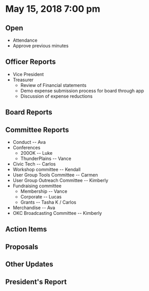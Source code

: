 # May 15, 2018 7:00 pm

## Open
* Attendance
* Approve previous minutes

## Officer Reports
* Vice President
* Treasurer
    - Review of Financial statements
    - Demo expense submission process for board through app
    - Discussion of expense reductions

## Board Reports

## Committee Reports

* Conduct -- Ava
* Conferences
    - 200OK -- Luke
    - ThunderPlains -- Vance
* Civic Tech -- Carlos
* Workshop committee -- Kendall
* User Group Tools Committee -- Carmen
* User Group Outreach Committee -- Kimberly
* Fundraising committee
    - Membership -- Vance
    - Corporate -- Lucas
    - Grants -- Tasha K / Carlos
* Merchandise -- Ava
* OKC Broadcasting Committee -- Kimberly

## Action Items

## Proposals

## Other Updates

## President's Report 
